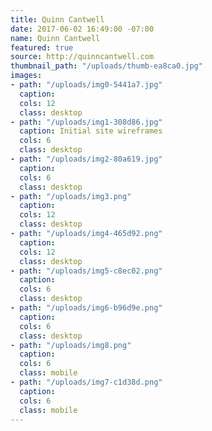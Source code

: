 ```yaml
---
title: Quinn Cantwell
date: 2017-06-02 16:49:00 -07:00
name: Quinn Cantwell
featured: true
source: http://quinncantwell.com
thumbnail_path: "/uploads/thumb-ea8ca0.jpg"
images:
- path: "/uploads/img0-5441a7.jpg"
  caption: 
  cols: 12
  class: desktop
- path: "/uploads/img1-308d86.jpg"
  caption: Initial site wireframes
  cols: 6
  class: desktop
- path: "/uploads/img2-80a619.jpg"
  caption: 
  cols: 6
  class: desktop
- path: "/uploads/img3.png"
  caption: 
  cols: 12
  class: desktop
- path: "/uploads/img4-465d92.png"
  caption: 
  cols: 12
  class: desktop
- path: "/uploads/img5-c8ec02.png"
  caption: 
  cols: 6
  class: desktop
- path: "/uploads/img6-b96d9e.png"
  caption: 
  cols: 6
  class: desktop
- path: "/uploads/img8.png"
  caption: 
  cols: 6
  class: mobile
- path: "/uploads/img7-c1d38d.png"
  caption: 
  cols: 6
  class: mobile
---
```


